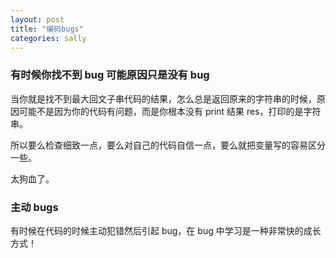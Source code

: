 ```yaml
---
layout: post
title: "编码bugs"
categories: sally
---
```


### 有时候你找不到 bug 可能原因只是没有 bug

当你就是找不到最大回文子串代码的结果，怎么总是返回原来的字符串的时候，原因可能不是因为你的代码有问题，而是你根本没有 print 结果 res，打印的是字符串。

所以要么检查细致一点，要么对自己的代码自信一点，要么就把变量写的容易区分一些。

太狗血了。

### 主动 bugs

有时候在代码的时候主动犯错然后引起 bug，在 bug 中学习是一种非常快的成长方式！
